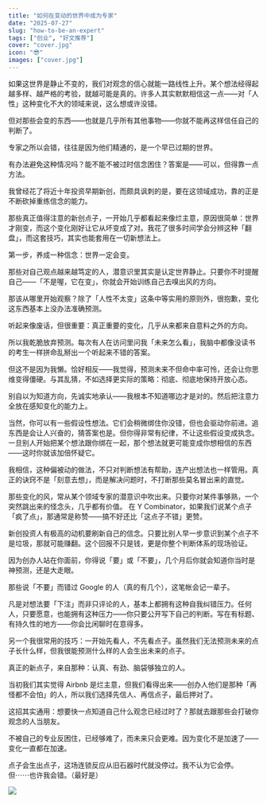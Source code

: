 ```yaml
---
title: "如何在变动的世界中成为专家"
date: "2025-07-27"
slug: "how-to-be-an-expert"
tags: ["创业", "好文推荐"]
cover: "cover.jpg"
icon: "😎"
images: ["cover.jpg"]
---
```

如果这世界是静止不变的，我们对观念的信心就能一路线性上升。某个想法经得起越多样、越严格的考验，就越可能是真的。许多人其实默默相信这一点——对「人性」这种变化不大的领域来说，这么想或许没错。



但对那些会变的东西——也就是几乎所有其他事物——你就不能再这样信任自己的判断了。



专家之所以会错，往往是因为他们精通的，是一个早已过期的世界。



有办法避免这种情况吗？能不能不被过时信念困住？答案是——可以，但得靠一点方法。



我曾经花了将近十年投资早期新创，而颇具讽刺的是，要在这领域成功，靠的正是不断砍掉重练信念的能力。



那些真正值得注意的新创点子，一开始几乎都看起来像烂主意，原因很简单：世界才刚变，而这个变化刚好让它从坏变成了对。我花了很多时间学会分辨这种「翻盘」，而这套技巧，其实也能套用在一切新想法上。



第一步，养成一种信念：世界一定会变。



那些对自己观点越来越笃定的人，潜意识里其实是认定世界静止。只要你不时提醒自己——「不是喔，它在变」，你就会开始训练自己去嗅出风的方向。



那该从哪里开始观察？除了「人性不太变」这条中等实用的原则外，很抱歉，变化这东西基本上没办法准确预测。



听起来像废话，但很重要：真正重要的变化，几乎从来都来自意料之外的方向。



所以我乾脆放弃预测。每次有人在访问里问我「未来怎么看」，我脑中都像没读书的考生一样拼命乱掰出一个听起来不错的答案。



但这不是因为我懒。恰好相反——我觉得，预测未来不但命中率可怜，还会让你思维变得僵硬。与其乱猜，不如选择更实际的策略：彻底、彻底地保持开放心态。



别自以为知道方向，先诚实地承认——我根本不知道哪边才是对的。然后把注意力全放在感知变化的能力上。



当然，你可以有一些假设性想法。它们会稍微绑住你没错，但也会驱动你前进。追东西是会让人兴奋的，猜答案也是。但你得非常有纪律，不让这些假设变成执念。
一旦别人开始把某个想法跟你绑在一起，那个想法就更可能变成你想相信的东西——这时你就该加倍怀疑它。



我相信，这种偏被动的做法，不只对判断想法有帮助，连产出想法也一样管用。真正的诀窍不是「刻意去想」，而是解决问题时，不打断那些莫名冒出来的直觉。



那些变化的风，常从某个领域专家的潜意识中吹出来。只要你对某件事够熟，一个突然跳出来的怪念头，几乎都有价值。
在 Y Combinator，如果我们说某个点子「疯了点」，那通常是称赞——搞不好还比「这点子不错」更赞。



新创投资人有极高的动机要刷新自己的信念。只要比别人早一步意识到某个点子不是垃圾，那就可能赚翻。这个回报不只是钱，更是你整个判断体系的现场验证。



因为创办人站在你面前，你得说「要」或「不要」，几个月后你就会知道你当时是神预测，还是大走眼。



那些说「不要」而错过 Google 的人（真的有几个），这笔帐会记一辈子。



凡是对想法要「下注」而非只评论的人，基本上都拥有这种自我纠错压力。任何人，只要愿意，也能拥有这种压力——你只要公开写下自己的判断。写在有标题、有持久性的地方——你会比闲聊时在意得多。



另一个我很常用的技巧：一开始先看人，不先看点子。虽然我们无法预测未来的点子长什么样，但我很能预测什么样的人会生出未来的点子。



真正的新点子，来自那种：认真、有劲、脑袋够独立的人。



当初我们其实觉得 Airbnb 是烂主意，但我们看得出来——创办人他们是那种「再怪都不会怕」的人，所以我们选择先信人、再信点子，最后押对了。



这招其实通用：想要快一点知道自己什么观念已经过时了？那就去跟那些会打破你观念的人当朋友。



不被自己的专业反困住，已经够难了，而未来只会更难。因为变化不是加速了——变化一直都在加速。



点子会生出点子，这场连锁反应从旧石器时代就没停过。我不认为它会停。
但⋯⋯也许我会错。（最好是）




![](https://prod-files-secure.s3.us-west-2.amazonaws.com/112d0858-5090-4d34-a606-b75eb8d65fd2/46476355-9cf3-4e99-9b7a-3531bc426380/1000202064.png?X-Amz-Algorithm=AWS4-HMAC-SHA256&X-Amz-Content-Sha256=UNSIGNED-PAYLOAD&X-Amz-Credential=ASIAZI2LB4666BFUYK3A%2F20250903%2Fus-west-2%2Fs3%2Faws4_request&X-Amz-Date=20250903T223102Z&X-Amz-Expires=3600&X-Amz-Security-Token=IQoJb3JpZ2luX2VjEOb%2F%2F%2F%2F%2F%2F%2F%2F%2F%2FwEaCXVzLXdlc3QtMiJIMEYCIQDgnMg4Up%2FzBZwLPad5du2bCLMRFL9pJ7NEIVnLwn8h8AIhAPd6oDpfw5egGmewkzuOK7Dd%2B%2FUIC7%2FRlahi3Tseep3IKv8DCE8QABoMNjM3NDIzMTgzODA1IgxK%2B9KYQ3FhgJxIdRkq3AO3tlvbgMVoHgwjQ%2F5yWhX3Y%2F5QqU34XFBQRJYaM5bUMci1eR5uAV9aXkX8TIbHnS%2F43EGu%2FbveyOTfQ3aJgCRQbOfSktaLZpXDtS6gST2n6WvVfq9gWEUhUpB%2BXC1G3JT%2F9%2FwtO35ynJ2OSInw3XE33aF30QBCfpfvM1E20HX8Pmw%2FYOE0cdhG0SuTu1NI7i4VNCr242o0XL1dSh4%2BFqZVclsgtCA%2BI5SX6jD0xG3jMQ8J3M6tNndRmo8DWwYv2OGlhXI1YJMLRgT0drch1tqHt60rMlV8l7t4gwrMHO0N14jB3Sd3BTp1DPUGlEq3ESWkDdNtDSqDgaJF%2FzJtjjn0cXZsMSD9skmcB1eU5AhhJZB3GKWcP4S3yUl%2FFtfVvbhnLn1RMcYYGn8IUamX6%2FQhAe%2FfwuGEuNxrBJuQ8wRowQ8srwavNmznp661YkJt%2F4NMfq2NK%2FBu6sFv3uODcc8vhEOd%2FTsfodRxAWgtfxfmt5fAoxssFxFbgLbCOA3mxdYf0TEh5RqZU73TdIa0%2BIZwD0RCA5t7QoryZFyBgjRPWlT4aCAzdtpJolVmy6PwtbRwG%2BanSRFNevYHUT9ue7kwHUNvgjiT0qwDDqHVyb8kaNfG2L66fTXvVZ5gTjD19OLFBjqkAdCl6%2FnH%2FnzSKR1foArurC7qPknRHkbAzms3gnMpCTm2jAVR4xuI%2FCJQCE4Dx7sD5i3s7P4rGt1tjM96kS%2FwX23k2iLrscJQTYtsmRQ%2B9tYQwTckT0xyDw7AUBhEL0S3iB%2BL5nsfOlGsTEOARxNA2pMI1xRwc0yjYSl6Y4F1wc6hwk6BTiJ6DIlN%2F6xbwGTid6m10SMz7dEyElrZ10%2FQBZIhQTFp&X-Amz-Signature=21bf2faf269719dd946d79782f3e727f6563906b273a2a2636fecad947bafe69&X-Amz-SignedHeaders=host&x-amz-checksum-mode=ENABLED&x-id=GetObject)

